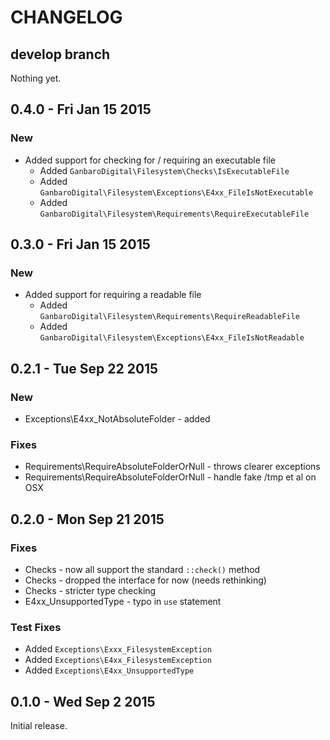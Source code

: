 # CHANGELOG

## develop branch

Nothing yet.

## 0.4.0 - Fri Jan 15 2015

### New

* Added support for checking for / requiring an executable file
  * Added `GanbaroDigital\Filesystem\Checks\IsExecutableFile`
  * Added `GanbaroDigital\Filesystem\Exceptions\E4xx_FileIsNotExecutable`
  * Added `GanbaroDigital\Filesystem\Requirements\RequireExecutableFile`

## 0.3.0 - Fri Jan 15 2015

### New

* Added support for requiring a readable file
  * Added `GanbaroDigital\Filesystem\Requirements\RequireReadableFile`
  * Added `GanbaroDigital\Filesystem\Exceptions\E4xx_FileIsNotReadable`

## 0.2.1 - Tue Sep 22 2015

### New

* Exceptions\E4xx_NotAbsoluteFolder - added

### Fixes

* Requirements\RequireAbsoluteFolderOrNull - throws clearer exceptions
* Requirements\RequireAbsoluteFolderOrNull - handle fake /tmp et al on OSX

## 0.2.0 - Mon Sep 21 2015

### Fixes

* Checks - now all support the standard `::check()` method
* Checks - dropped the interface for now (needs rethinking)
* Checks - stricter type checking
* E4xx_UnsupportedType - typo in `use` statement

### Test Fixes

* Added `Exceptions\Exxx_FilesystemException`
* Added `Exceptions\E4xx_FilesystemException`
* Added `Exceptions\E4xx_UnsupportedType`

## 0.1.0 - Wed Sep 2 2015

Initial release.
